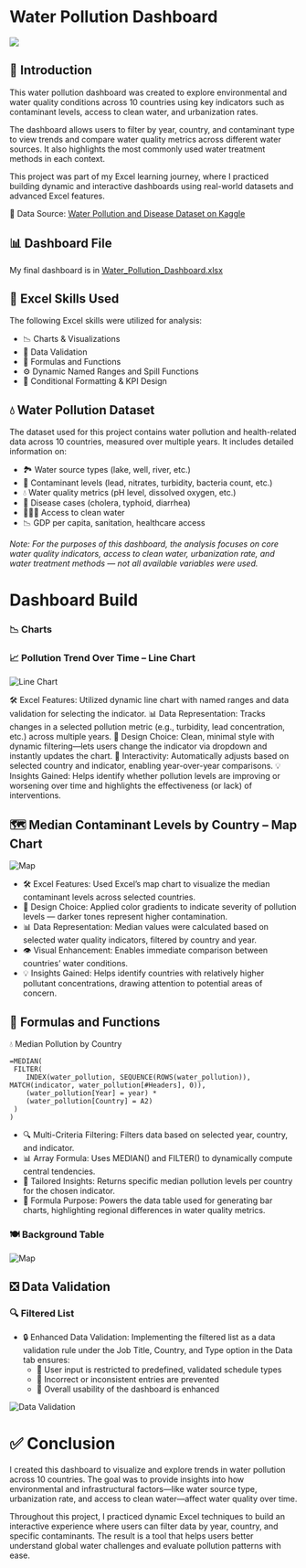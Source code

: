# Water Pollution Dashboard
 ![](../images/P1/1_Dashboard.gif)
## 🌊 Introduction

This water pollution dashboard was created to explore environmental and water quality conditions across 10 countries using key indicators such as contaminant levels, access to clean water, and urbanization rates.

The dashboard allows users to filter by year, country, and contaminant type to view trends and compare water quality metrics across different water sources. It also highlights the most commonly used water treatment methods in each context.

This project was part of my Excel learning journey, where I practiced building dynamic and interactive dashboards using real-world datasets and advanced Excel features.

🔗 Data Source: [Water Pollution and Disease Dataset on Kaggle](https://www.kaggle.com/datasets/khushikyad001/water-pollution-and-disease/data)

## 📊 Dashboard File
My final dashboard is in [Water_Pollution_Dashboard.xlsx](Water_Pollution_Dashboard.xlsx)

## 🧠 Excel Skills Used
The following Excel skills were utilized for analysis:

- 📉 Charts & Visualizations
- 🔁 Data Validation
- 🧮 Formulas and Functions
- ⚙️ Dynamic Named Ranges and Spill Functions
- 📌 Conditional Formatting & KPI Design

## 💧 Water Pollution Dataset
The dataset used for this project contains water pollution and health-related data across 10 countries, measured over multiple years. It includes detailed information on:

- 🏞️ Water source types (lake, well, river, etc.)
- 🧪 Contaminant levels (lead, nitrates, turbidity, bacteria count, etc.)
- 💧 Water quality metrics (pH level, dissolved oxygen, etc.)
- 🏥 Disease cases (cholera, typhoid, diarrhea)
- 🧑‍🤝‍🧑 Access to clean water
- 📉 GDP per capita, sanitation, healthcare access
  
*Note: For the purposes of this dashboard, the analysis focuses on core water quality indicators, access to clean water, urbanization rate, and water treatment methods — not all available variables were used.*

# Dashboard Build

### 📉 Charts

### 📈 Pollution Trend Over Time – Line Chart

![Line Chart](../images/P1/2_line_chart.png)

🛠️ Excel Features: Utilized dynamic line chart with named ranges and data validation for selecting the indicator.
📊 Data Representation: Tracks changes in a selected pollution metric (e.g., turbidity, lead concentration, etc.) across multiple years.
🎨 Design Choice: Clean, minimal style with dynamic filtering—lets users change the indicator via dropdown and instantly updates the chart.
🔁 Interactivity: Automatically adjusts based on selected country and indicator, enabling year-over-year comparisons.
💡 Insights Gained: Helps identify whether pollution levels are improving or worsening over time and highlights the effectiveness (or lack) of interventions.



## 🗺️ Median Contaminant Levels by Country – Map Chart

![Map](../images/P1/3_world_map.gif)

- 🛠️ Excel Features: Used Excel’s map chart to visualize the median contaminant levels across selected countries.
- 🎨 Design Choice: Applied color gradients to indicate severity of pollution levels — darker tones represent higher contamination.
- 📊 Data Representation: Median values were calculated based on selected water quality indicators, filtered by country and year.
- 👁️ Visual Enhancement: Enables immediate comparison between countries’ water conditions.
- 💡 Insights Gained: Helps identify countries with relatively higher pollutant concentrations, drawing attention to potential areas of concern.

## 🧮 Formulas and Functions

💧 Median Pollution by Country
```
=MEDIAN(
 FILTER(
    INDEX(water_pollution, SEQUENCE(ROWS(water_pollution)), MATCH(indicator, water_pollution[#Headers], 0)),
    (water_pollution[Year] = year) *
    (water_pollution[Country] = A2)
 )
)
```
- 🔍 Multi-Criteria Filtering: Filters data based on selected year, country, and indicator.
- 📊 Array Formula: Uses MEDIAN() and FILTER() to dynamically compute central tendencies.
- 🎯 Tailored Insights: Returns specific median pollution levels per country for the chosen indicator.
- 🔢 Formula Purpose: Powers the data table used for generating bar charts, highlighting regional differences in water quality metrics.

### 🍽️ Background Table

![Map](../images/P1/4_background_country.png)

## ❎ Data Validation
### 🔍 Filtered List
- 🔒 Enhanced Data Validation: Implementing the filtered list as a data validation rule under the Job Title, Country, and Type option in the Data tab ensures:
  - 🎯 User input is restricted to predefined, validated schedule types
  - 🚫 Incorrect or inconsistent entries are prevented
  - 👥 Overall usability of the dashboard is enhanced

![Data Validation](../images/P1/5_data_validation.gif)


# ✅ Conclusion

I created this dashboard to visualize and explore trends in water pollution across 10 countries. The goal was to provide insights into how environmental and infrastructural factors—like water source type, urbanization rate, and access to clean water—affect water quality over time.

Throughout this project, I practiced dynamic Excel techniques to build an interactive experience where users can filter data by year, country, and specific contaminants. The result is a tool that helps users better understand global water challenges and evaluate pollution patterns with ease.

